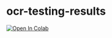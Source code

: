 # ocr-testing-results
<a target="_blank" href="https://colab.research.google.com/github/aseiple/ocr-testing-results/blob/main/OCRResults.ipynb">
  <img src="https://colab.research.google.com/assets/colab-badge.svg" alt="Open In Colab"/>
</a>
